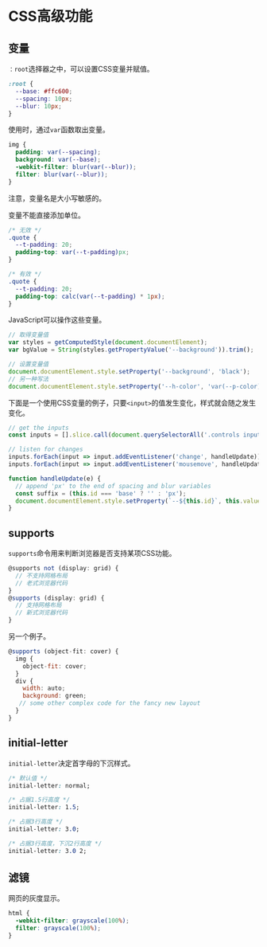 # CSS高级功能

## 变量

`：root`选择器之中，可以设置CSS变量并赋值。

```css
:root {
  --base: #ffc600;
  --spacing: 10px;
  --blur: 10px;
}
```

使用时，通过`var`函数取出变量。

```css
img {
  padding: var(--spacing);
  background: var(--base);
  -webkit-filter: blur(var(--blur));
  filter: blur(var(--blur));
}
```

注意，变量名是大小写敏感的。

变量不能直接添加单位。

```css
/* 无效 */
.quote {
  --t-padding: 20;
  padding-top: var(--t-padding)px;
}

/* 有效 */
.quote {
  --t-padding: 20;
  padding-top: calc(var(--t-padding) * 1px);
}
```

JavaScript可以操作这些变量。

```javascript
// 取得变量值
var styles = getComputedStyle(document.documentElement);
var bgValue = String(styles.getPropertyValue('--background')).trim();

// 设置变量值
document.documentElement.style.setProperty('--background', 'black');
// 另一种写法
document.documentElement.style.setProperty('--h-color', 'var(--p-color)');
```

下面是一个使用CSS变量的例子，只要`<input>`的值发生变化，样式就会随之发生变化。

```javascript
// get the inputs
const inputs = [].slice.call(document.querySelectorAll('.controls input'));

// listen for changes
inputs.forEach(input => input.addEventListener('change', handleUpdate));
inputs.forEach(input => input.addEventListener('mousemove', handleUpdate));

function handleUpdate(e) {
  // append 'px' to the end of spacing and blur variables
  const suffix = (this.id === 'base' ? '' : 'px');
  document.documentElement.style.setProperty(`--${this.id}`, this.value + suffix);
}
```

## supports

`supports`命令用来判断浏览器是否支持某项CSS功能。

```javascript
@supports not (display: grid) {
  // 不支持网格布局
  // 老式浏览器代码
}
@supports (display: grid) {
  // 支持网格布局
  // 新式浏览器代码
}
```

另一个例子。

```javascript
@supports (object-fit: cover) {
  img {
    object-fit: cover;
  }
  div {
    width: auto;
    background: green;
   // some other complex code for the fancy new layout
  }
}
```

## initial-letter

`initial-letter`决定首字母的下沉样式。

```css
/* 默认值 */
initial-letter: normal;

/* 占据1.5行高度 */
initial-letter: 1.5;

/* 占据3行高度 */
initial-letter: 3.0;

/* 占据3行高度，下沉2行高度 */
initial-letter: 3.0 2;
```

## 滤镜

网页的灰度显示。

```css
html {
  -webkit-filter: grayscale(100%);
  filter: grayscale(100%);
}
```
